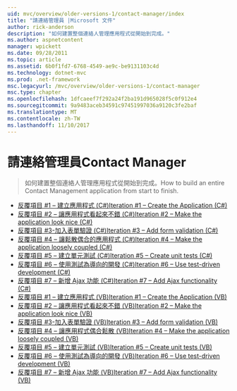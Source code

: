 ```yaml
---
uid: mvc/overview/older-versions-1/contact-manager/index
title: "請連絡管理員 |Microsoft 文件"
author: rick-anderson
description: "如何建置整個連絡人管理應用程式從開始到完成。"
ms.author: aspnetcontent
manager: wpickett
ms.date: 09/28/2011
ms.topic: article
ms.assetid: 6b0f1fd7-6768-4549-ae9c-be9131103c4d
ms.technology: dotnet-mvc
ms.prod: .net-framework
msc.legacyurl: /mvc/overview/older-versions-1/contact-manager
msc.type: chapter
ms.openlocfilehash: 1dfcaeef7f292a24f2ba191d965028f5c0f912e4
ms.sourcegitcommit: 9a9483aceb34591c97451997036a9120c3fe2baf
ms.translationtype: MT
ms.contentlocale: zh-TW
ms.lasthandoff: 11/10/2017
---
```

<a name="contact-manager"></a><span data-ttu-id="133e7-103">請連絡管理員</span><span class="sxs-lookup"><span data-stu-id="133e7-103">Contact Manager</span></span>
====================
> <span data-ttu-id="133e7-104">如何建置整個連絡人管理應用程式從開始到完成。</span><span class="sxs-lookup"><span data-stu-id="133e7-104">How to build an entire Contact Management application from start to finish.</span></span>


- [<span data-ttu-id="133e7-105">反覆項目 #1 – 建立應用程式 (C#)</span><span class="sxs-lookup"><span data-stu-id="133e7-105">Iteration #1 – Create the Application (C#)</span></span>](iteration-1-create-the-application-cs.md)
- [<span data-ttu-id="133e7-106">反覆項目 #2 – 讓應用程式看起來不錯 (C#)</span><span class="sxs-lookup"><span data-stu-id="133e7-106">Iteration #2 – Make the application look nice (C#)</span></span>](iteration-2-make-the-application-look-nice-cs.md)
- [<span data-ttu-id="133e7-107">反覆項目 #3-加入表單驗證 (C#)</span><span class="sxs-lookup"><span data-stu-id="133e7-107">Iteration #3 – Add form validation (C#)</span></span>](iteration-3-add-form-validation-cs.md)
- [<span data-ttu-id="133e7-108">反覆項目 #4 – 讓鬆散偶合的應用程式 (C#)</span><span class="sxs-lookup"><span data-stu-id="133e7-108">Iteration #4 – Make the application loosely coupled (C#)</span></span>](iteration-4-make-the-application-loosely-coupled-cs.md)
- [<span data-ttu-id="133e7-109">反覆項目 #5 – 建立單元測試 (C#)</span><span class="sxs-lookup"><span data-stu-id="133e7-109">Iteration #5 – Create unit tests (C#)</span></span>](iteration-5-create-unit-tests-cs.md)
- [<span data-ttu-id="133e7-110">反覆項目 #6 – 使用測試為導向的開發 (C#)</span><span class="sxs-lookup"><span data-stu-id="133e7-110">Iteration #6 – Use test-driven development (C#)</span></span>](iteration-6-use-test-driven-development-cs.md)
- [<span data-ttu-id="133e7-111">反覆項目 #7 – 新增 Ajax 功能 (C#)</span><span class="sxs-lookup"><span data-stu-id="133e7-111">Iteration #7 – Add Ajax functionality (C#)</span></span>](iteration-7-add-ajax-functionality-cs.md)
- [<span data-ttu-id="133e7-112">反覆項目 #1 – 建立應用程式 (VB)</span><span class="sxs-lookup"><span data-stu-id="133e7-112">Iteration #1 – Create the Application (VB)</span></span>](iteration-1-create-the-application-vb.md)
- [<span data-ttu-id="133e7-113">反覆項目 #2 – 讓應用程式看起來不錯 (VB)</span><span class="sxs-lookup"><span data-stu-id="133e7-113">Iteration #2 – Make the application look nice (VB)</span></span>](iteration-2-make-the-application-look-nice-vb.md)
- [<span data-ttu-id="133e7-114">反覆項目 #3-加入表單驗證 (VB)</span><span class="sxs-lookup"><span data-stu-id="133e7-114">Iteration #3 – Add form validation (VB)</span></span>](iteration-3-add-form-validation-vb.md)
- [<span data-ttu-id="133e7-115">反覆項目 #4 – 讓應用程式偶合鬆散 (VB)</span><span class="sxs-lookup"><span data-stu-id="133e7-115">Iteration #4 – Make the application loosely coupled (VB)</span></span>](iteration-4-make-the-application-loosely-coupled-vb.md)
- [<span data-ttu-id="133e7-116">反覆項目 #5 – 建立單元測試 (VB)</span><span class="sxs-lookup"><span data-stu-id="133e7-116">Iteration #5 – Create unit tests (VB)</span></span>](iteration-5-create-unit-tests-vb.md)
- [<span data-ttu-id="133e7-117">反覆項目 #6 – 使用測試為導向的開發 (VB)</span><span class="sxs-lookup"><span data-stu-id="133e7-117">Iteration #6 – Use test-driven development (VB)</span></span>](iteration-6-use-test-driven-development-vb.md)
- [<span data-ttu-id="133e7-118">反覆項目 #7 – 新增 Ajax 功能 (VB)</span><span class="sxs-lookup"><span data-stu-id="133e7-118">Iteration #7 – Add Ajax functionality (VB)</span></span>](iteration-7-add-ajax-functionality-vb.md)
